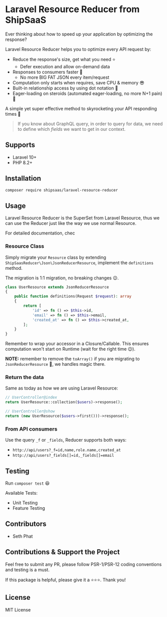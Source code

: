 # Laravel Resource Reducer from ShipSaaS

Ever thinking about how to speed up your application by optimizing the response? 

Laravel Resource Reducer helps you to optimize every API request by:

- Reduce the response's size, get what you need ⭐️
  - Defer execution and allow on-demand data
- Responses to consumers faster 🚀
  - No more BIG FAT JSON every item/request
- Computation only starts when requires, save CPU & memory 😎
- Built-in relationship access by using dot notation 👀
- Eager-loading on steroids (automated eager-loading, no more N+1 pain) 🔋

A simple yet super effective method to skyrocketing your API responding times 🥰

> If you know about GraphQL query, in order to query for data, we need to define which _fields_ we want to get
in our context.

## Supports
- Laravel 10+
- PHP 8.2+

## Installation

```bash
composer require shipsaas/laravel-resource-reducer
```

## Usage

Laravel Resource Reducer is the SuperSet from Laravel Resource, thus we can use the Reducer just like 
the way we use normal Resource.

For detailed documentation, chec

### Resource Class

Simply migrate your `Resource` class by extending `ShipSaasReducer\Json\JsonReducerResource`, implement the
`definitions` method.

The migration is 1:1 migration, no breaking changes 😉.

```php
class UserResource extends JsonReducerResource
{
    public function definitions(Request $request): array
    {
        return [
            'id' => fn () => $this->id,
            'email' => fn () => $this->email,
            'created_at' => fn () => $this->created_at,
        ];
    }
}
```

Remember to wrap your accessor in a Closure/Callable. 
This ensures computation won't start on Runtime (wait for the right time 😉). 

**NOTE:** remember to remove the `toArray()` if you are migrating to `JsonReducerResource` 🥹, we handles magic there.

### Return the data

Same as today as how we are using Laravel Resource:

```php
// UserController@index
return UserResource::collection($users)->response();

// UserController@show
return (new UserResource($users->first()))->response();
```

### From API consumers

Use the query `_f` or `_fields`, Reducer supports both ways:

- `http://api/users?_f=id,name,role.name,created_at`
- `http://api/users?_fields[]=id,_fields[]=email`

## Testing

Run `composer test` 😆

Available Tests:

- Unit Testing
- Feature Testing

## Contributors
- Seth Phat

## Contributions & Support the Project

Feel free to submit any PR, please follow PSR-1/PSR-12 coding conventions and testing is a must.

If this package is helpful, please give it a ⭐️⭐️⭐️. Thank you!

## License
MIT License

